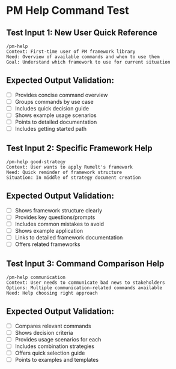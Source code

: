 # PM Help Command Test

## Test Input 1: New User Quick Reference
```
/pm-help
Context: First-time user of PM framework library
Need: Overview of available commands and when to use them
Goal: Understand which framework to use for current situation
```

## Expected Output Validation:
- [ ] Provides concise command overview
- [ ] Groups commands by use case
- [ ] Includes quick decision guide
- [ ] Shows example usage scenarios
- [ ] Points to detailed documentation
- [ ] Includes getting started path

## Test Input 2: Specific Framework Help
```
/pm-help good-strategy
Context: User wants to apply Rumelt's framework
Need: Quick reminder of framework structure
Situation: In middle of strategy document creation
```

## Expected Output Validation:
- [ ] Shows framework structure clearly
- [ ] Provides key questions/prompts
- [ ] Includes common mistakes to avoid
- [ ] Shows example application
- [ ] Links to detailed framework documentation
- [ ] Offers related frameworks

## Test Input 3: Command Comparison Help
```
/pm-help communication
Context: User needs to communicate bad news to stakeholders
Options: Multiple communication-related commands available
Need: Help choosing right approach
```

## Expected Output Validation:
- [ ] Compares relevant commands
- [ ] Shows decision criteria
- [ ] Provides usage scenarios for each
- [ ] Includes combination strategies
- [ ] Offers quick selection guide
- [ ] Points to examples and templates